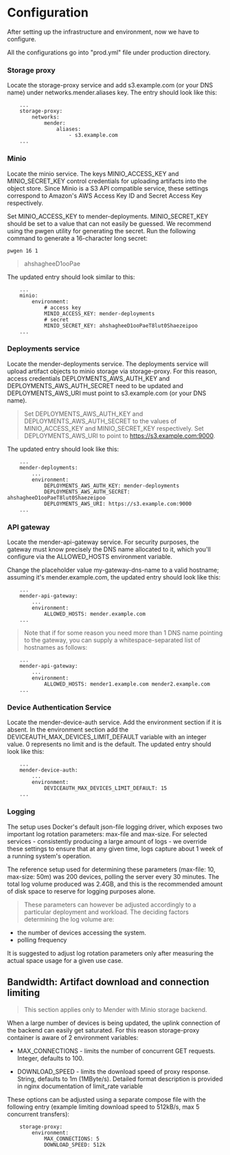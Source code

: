 # Configuration

After setting up the infrastructure and environment, now we have to configure. 

All the configurations go into "prod.yml" file under production directory. 


### Storage proxy
Locate the storage-proxy service and add s3.example.com (or your DNS name) under networks.mender.aliases key. The entry should look like this:

```shell
    ...
    storage-proxy:
        networks:
            mender:
                aliases:
                    - s3.example.com
    ...
```

### Minio

Locate the minio service. The keys MINIO_ACCESS_KEY and MINIO_SECRET_KEY control credentials for uploading artifacts into the object store. Since Minio is a S3 API compatible service, these settings correspond to Amazon's AWS Access Key ID and Secret Access Key respectively.

Set MINIO_ACCESS_KEY to mender-deployments. MINIO_SECRET_KEY should be set to a value that can not easily be guessed. We recommend using the pwgen utility for generating the secret. Run the following command to generate a 16-character long secret:

```
pwgen 16 1
```
> ahshagheeD1ooPae

The updated entry should look similar to this:
```
    ...
    minio:
        environment:
            # access key
            MINIO_ACCESS_KEY: mender-deployments
            # secret
            MINIO_SECRET_KEY: ahshagheeD1ooPaeT8lut0Shaezeipoo
    ...

```

### Deployments service

Locate the mender-deployments service. The deployments service will upload artifact objects to minio storage via storage-proxy. For this reason, access credentials DEPLOYMENTS_AWS_AUTH_KEY and DEPLOYMENTS_AWS_AUTH_SECRET need to be updated and DEPLOYMENTS_AWS_URI must point to s3.example.com (or your DNS name).

>Set DEPLOYMENTS_AWS_AUTH_KEY and DEPLOYMENTS_AWS_AUTH_SECRET to the values of MINIO_ACCESS_KEY and MINIO_SECRET_KEY respectively. Set DEPLOYMENTS_AWS_URI to point to https://s3.example.com:9000.

The updated entry should look like this:
```
    ...
    mender-deployments:
        ...
        environment:
            DEPLOYMENTS_AWS_AUTH_KEY: mender-deployments
            DEPLOYMENTS_AWS_AUTH_SECRET: ahshagheeD1ooPaeT8lut0Shaezeipoo
            DEPLOYMENTS_AWS_URI: https://s3.example.com:9000
    ...
```

### API gateway

Locate the mender-api-gateway service. For security purposes, the gateway must know precisely the DNS name allocated to it, which you'll configure via the ALLOWED_HOSTS environment variable.

Change the placeholder value my-gateway-dns-name to a valid hostname; assuming it's mender.example.com, the updated entry should look like this:

```
    ...
    mender-api-gateway:
        ...
        environment:
            ALLOWED_HOSTS: mender.example.com
    ...
```
> Note that if for some reason you need more than 1 DNS name pointing to the gateway, you can supply a whitespace-separated list of hostnames as follows:

```
    ...
    mender-api-gateway:
        ...
        environment:
            ALLOWED_HOSTS: mender1.example.com mender2.example.com
    ...
```

### Device Authentication Service

Locate the mender-device-auth service. Add the environment section if it is absent. In the environment section add the DEVICEAUTH_MAX_DEVICES_LIMIT_DEFAULT variable with an integer value. 0 represents no limit and is the default. The updated entry should look like this:

```
    ...
    mender-device-auth:
        ...
        environment:
            DEVICEAUTH_MAX_DEVICES_LIMIT_DEFAULT: 15
    ...
```

###  Logging

The setup uses Docker's default json-file logging driver, which exposes two important log rotation parameters: max-file and max-size. For selected services - consistently producing a large amount of logs - we override these settings to ensure that at any given time, logs capture about 1 week of a running system's operation.

The reference setup used for determining these parameters (max-file: 10, max-size: 50m) was 200 devices, polling the server every 30 minutes. The total log volume produced was 2.4GB, and this is the recommended amount of disk space to reserve for logging purposes alone.

>These parameters can however be adjusted accordingly to a particular deployment and workload. The deciding factors determining the log volume are:
* the number of devices accessing the system.
* polling frequency

 It is suggested to adjust log rotation parameters only after measuring the actual space usage for a given use case.


 ## Bandwidth: Artifact download and connection limiting

 > This section applies only to Mender with Minio storage backend.


 When a large number of devices is being updated, the uplink connection of the backend can easily get saturated. For this reason storage-proxy container is aware of 2 environment variables:

* MAX_CONNECTIONS - limits the number of concurrent GET requests. Integer, defaults to 100.

* DOWNLOAD_SPEED - limits the download speed of proxy response. String, defaults to 1m (1MByte/s). Detailed format description is provided in nginx documentation of limit_rate variable

These options can be adjusted using a separate compose file with the following entry (example limiting download speed to 512kB/s, max 5 concurrent transfers): 

```
    storage-proxy:
        environment:
            MAX_CONNECTIONS: 5
            DOWNLOAD_SPEED: 512k
```
